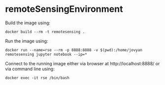# remoteSensingEnvironment

Build the image using:

`docker build --rm -t remotesensing .`

Run the image using:

`docker run --name=rse --rm -p 8888:8888 -v $(pwd):/home/jovyan remotesensing jupyter notebook --ip=*`

Connect to the running image either via browser at http://localhost:8888/ or via command line using:

`docker exec -it rse /bin/bash`


